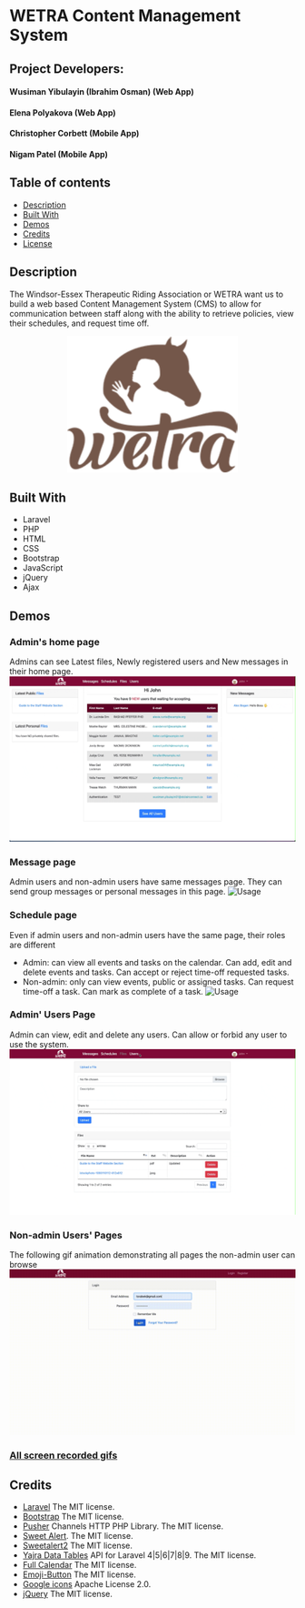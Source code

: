 # WETRA Content Management System

## Project Developers:
#### Wusiman Yibulayin (Ibrahim Osman) (Web App)
#### Elena Polyakova (Web App)
#### Christopher Corbett (Mobile App)
#### Nigam Patel (Mobile App)


## Table of contents
* [Description](#description)
* [Built With](#built-with)
* [Demos](#demos)
* [Credits](#credits)
* [License](#license)


## Description
The Windsor-Essex Therapeutic Riding Association or WETRA want us to build a web based Content Management System (CMS) to allow for communication between staff along with the ability to retrieve policies, view their schedules, and request time off.

<p align="center"><a href="https://www.wetra.ca" target="_blank"><img src="storage/images/logo-retina-dark-160H.png" width="300"></a></p>

## Built With

- Laravel
- PHP
- HTML
- CSS
- Bootstrap
- JavaScript
- jQuery
- Ajax

## Demos

### Admin's home page
Admins can see Latest files, Newly registered users and New messages in their home page.
![Usage](Gif/Admin-Homepage.gif)

### Message page
Admin users and non-admin users have same messages page. They can send group messages or personal messages in this page.
![Usage](Gif/Messaging.gif)

### Schedule page
Even if admin users and non-admin users have the same page, their roles are different
- Admin: can view all events and tasks on the calendar. Can add, edit and delete events and tasks. Can accept or reject 
time-off requested tasks.
- Non-admin: only can view events, public or assigned tasks. Can request time-off a task. Can mark as complete of a task.
![Usage](Gif/Schedule.gif)

### Admin' Users Page
Admin can view, edit and delete any users. Can allow or forbid any user to use the system.
![Usage](Gif/Admin-Users.gif)

### Non-admin Users' Pages
The following gif animation demonstrating all pages the non-admin user can browse
![Usage](Gif/User-Overall.gif)

### [All screen recorded gifs](Gif)

## Credits

- [Laravel](https://github.com/laravel/framework) The MIT license.
- [Bootstrap](https://getbootstrap.com/docs/4.0/about/license/) The MIT license. 
- [Pusher](https://github.com/pusher/pusher-http-php) Channels HTTP PHP Library. The MIT license. 
- [Sweet Alert](https://github.com/realrashid/sweet-alert). The MIT license. 
- [Sweetalert2](https://github.com/sweetalert2/sweetalert2) The MIT license. 
- [Yajra Data Tables](https://github.com/yajra/laravel-datatables) API for Laravel 4|5|6|7|8|9. The MIT license.
- [Full Calendar](https://github.com/fullcalendar/fullcalendar) The MIT license. 
- [Emoji-Button](https://github.com/joeattardi/picmo/packages/55603?version=4.0.0) The MIT license. 
- [Google icons](https://fonts.google.com/icons) Apache License 2.0. 
- [jQuery](https://jquery.org/license/) The MIT license. 
